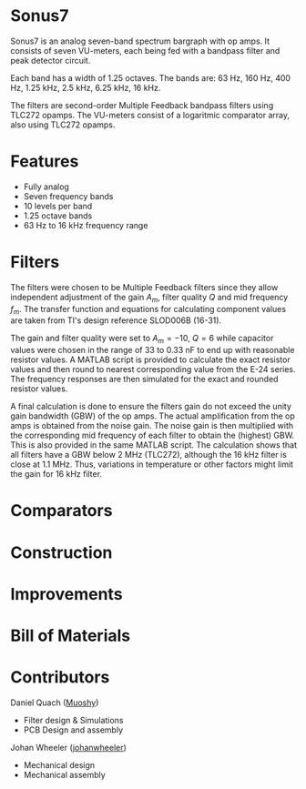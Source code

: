 # Sonus7
  Sonus7 is an analog seven-band spectrum bargraph with op amps. It consists of seven VU-meters, each being fed with a bandpass filter and peak detector circuit. 
  
  Each band has a width of 1.25 octaves. The bands are: 63 Hz, 160 Hz, 400 Hz, 1.25 kHz, 2.5 kHz, 6.25 kHz, 16 kHz. 
  
  The filters are second-order Multiple Feedback bandpass filters using TLC272 opamps. The VU-meters consist of a logaritmic comparator array, also using TLC272 opamps.
  
# Features
- Fully analog
- Seven frequency bands
- 10 levels per band
- 1.25 octave bands
- 63 Hz to 16 kHz frequency range

# Filters
The filters were chosen to be Multiple Feedback filters since they allow independent adjustment of the gain $A_m$, filter quality $Q$ and mid frequency $f_m$. The transfer function and equations for calculating component values are taken from TI's design reference SLOD006B (16-31).

The gain and filter quality were set to $A_m = -10, \: Q = 6$ while capacitor values were chosen in the range of 33 to 0.33 nF to end up with reasonable resistor values. A MATLAB script is provided to calculate the exact resistor values and then round to nearest corresponding value from the E-24 series. The frequency responses are then simulated for the exact and rounded resistor values.

A final calculation is done to ensure the filters gain do not exceed the unity gain bandwidth (GBW) of the op amps. The actual amplification from the op amps is obtained from the noise gain. The noise gain is then multiplied with the corresponding mid frequency of each filter to obtain the (highest) GBW. This is also provided in the same MATLAB script. The calculation shows that all filters have a GBW below 2 MHz (TLC272), although the 16 kHz filter is close at 1.1 MHz. Thus, variations in temperature or other factors might limit the gain for 16 kHz filter.

# Comparators

# Construction

# Improvements

# Bill of Materials

# Contributors
Daniel Quach ([Muoshy](https://github.com/Muoshy))
- Filter design & Simulations
- PCB Design and assembly

Johan Wheeler ([johanwheeler](https://github.com/johanwheeler))
- Mechanical design
- Mechanical assembly